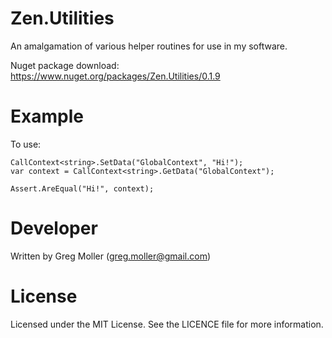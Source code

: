 # Zen.Utilities

An amalgamation of various helper routines for use in my software.

Nuget package download: https://www.nuget.org/packages/Zen.Utilities/0.1.9

# Example
To use:

    CallContext<string>.SetData("GlobalContext", "Hi!");
    var context = CallContext<string>.GetData("GlobalContext");

    Assert.AreEqual("Hi!", context);
    
# Developer
Written by Greg Moller (greg.moller@gmail.com)

# License
Licensed under the MIT License. See the LICENCE file for more information.
